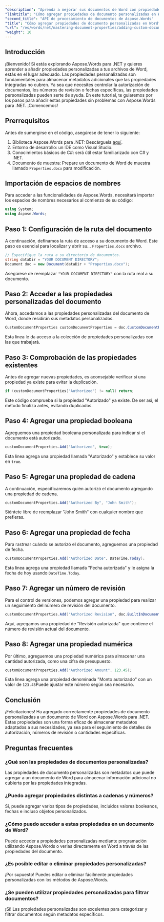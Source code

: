```yaml
---
"description": "Aprenda a mejorar sus documentos de Word con propiedades personalizadas usando Aspose.Words para .NET. Esta guía completa le guiará en el proceso."
"linktitle": "Cómo agregar propiedades de documento personalizadas en Word"
"second_title": "API de procesamiento de documentos de Aspose.Words"
"title": "Cómo agregar propiedades de documento personalizadas en Word"
"url": "/es/words/net/mastering-document-properties/adding-custom-document-properties-in-word/"
"weight": 10
---
```


## Introducción

¡Bienvenido! Si estás explorando Aspose.Words para .NET y quieres aprender a añadir propiedades personalizadas a tus archivos de Word, estás en el lugar adecuado. Las propiedades personalizadas son fundamentales para almacenar metadatos adicionales que las propiedades integradas no cubren. Ya sea que necesites controlar la autorización de documentos, los números de revisión o fechas específicas, las propiedades personalizadas pueden serte de ayuda. En este tutorial, te guiaremos por los pasos para añadir estas propiedades sin problemas con Aspose.Words para .NET. ¡Comencemos!

## Prerrequisitos

Antes de sumergirse en el código, asegúrese de tener lo siguiente:

1. Biblioteca Aspose.Words para .NET: Descárguela [aquí](https://releases.aspose.com/words/net/).
2. Entorno de desarrollo: un IDE como Visual Studio.
3. Conocimientos básicos de C#: será útil estar familiarizado con C# y .NET.
4. Documento de muestra: Prepare un documento de Word de muestra llamado `Properties.docx` para modificación.

## Importación de espacios de nombres

Para acceder a las funcionalidades de Aspose.Words, necesitará importar los espacios de nombres necesarios al comienzo de su código:

```csharp
using System;
using Aspose.Words;
```

## Paso 1: Configuración de la ruta del documento

A continuación, definamos la ruta de acceso a su documento de Word. Este paso es esencial para localizar y abrir su... `Properties.docx` archivo.

```csharp
// Especifique la ruta a su directorio de documentos.
string dataDir = "YOUR DOCUMENT DIRECTORY";
Document doc = new Document(dataDir + "Properties.docx");
```

Asegúrese de reemplazar `"YOUR DOCUMENT DIRECTORY"` con la ruta real a su documento.

## Paso 2: Acceder a las propiedades personalizadas del documento

Ahora, accedamos a las propiedades personalizadas del documento de Word, donde residirán sus metadatos personalizados.

```csharp
CustomDocumentProperties customDocumentProperties = doc.CustomDocumentProperties;
```

Esta línea le da acceso a la colección de propiedades personalizadas con las que trabajará.

## Paso 3: Comprobación de las propiedades existentes

Antes de agregar nuevas propiedades, es aconsejable verificar si una propiedad ya existe para evitar la duplicación.

```csharp
if (customDocumentProperties["Authorized"] != null) return;
```

Este código comprueba si la propiedad "Autorizado" ya existe. De ser así, el método finaliza antes, evitando duplicados.

## Paso 4: Agregar una propiedad booleana

Agreguemos una propiedad booleana personalizada para indicar si el documento está autorizado.

```csharp
customDocumentProperties.Add("Authorized", true);
```

Esta línea agrega una propiedad llamada "Autorizado" y establece su valor en `true`.

## Paso 5: Agregar una propiedad de cadena

A continuación, especificaremos quién autorizó el documento agregando una propiedad de cadena.

```csharp
customDocumentProperties.Add("Authorized By", "John Smith");
```

Siéntete libre de reemplazar "John Smith" con cualquier nombre que prefieras.

## Paso 6: Agregar una propiedad de fecha

Para rastrear cuándo se autorizó el documento, agreguemos una propiedad de fecha.

```csharp
customDocumentProperties.Add("Authorized Date", DateTime.Today);
```

Esta línea agrega una propiedad llamada "Fecha autorizada" y le asigna la fecha de hoy usando `DateTime.Today`.

## Paso 7: Agregar un número de revisión

Para el control de versiones, podemos agregar una propiedad para realizar un seguimiento del número de revisión del documento.

```csharp
customDocumentProperties.Add("Authorized Revision", doc.BuiltInDocumentProperties.RevisionNumber);
```

Aquí, agregamos una propiedad de "Revisión autorizada" que contiene el número de revisión actual del documento.

## Paso 8: Agregar una propiedad numérica

Por último, agreguemos una propiedad numérica para almacenar una cantidad autorizada, como una cifra de presupuesto.

```csharp
customDocumentProperties.Add("Authorized Amount", 123.45);
```

Esta línea agrega una propiedad denominada "Monto autorizado" con un valor de `123.45`Puede ajustar este número según sea necesario.

## Conclusión

¡Felicitaciones! Ha agregado correctamente propiedades de documento personalizadas a un documento de Word con Aspose.Words para .NET. Estas propiedades son una forma eficaz de almacenar metadatos adaptados a sus necesidades, ya sea para el seguimiento de detalles de autorización, números de revisión o cantidades específicas.

## Preguntas frecuentes

### ¿Qué son las propiedades de documentos personalizadas?
Las propiedades de documento personalizadas son metadatos que puede agregar a un documento de Word para almacenar información adicional no cubierta por las propiedades integradas.

### ¿Puedo agregar propiedades distintas a cadenas y números?
Sí, puede agregar varios tipos de propiedades, incluidos valores booleanos, fechas e incluso objetos personalizados.

### ¿Cómo puedo acceder a estas propiedades en un documento de Word?
Puede acceder a propiedades personalizadas mediante programación utilizando Aspose.Words o verlas directamente en Word a través de las propiedades del documento.

### ¿Es posible editar o eliminar propiedades personalizadas?
¡Por supuesto! Puedes editar o eliminar fácilmente propiedades personalizadas con los métodos de Aspose.Words.

### ¿Se pueden utilizar propiedades personalizadas para filtrar documentos?
¡Sí! Las propiedades personalizadas son excelentes para categorizar y filtrar documentos según metadatos específicos.